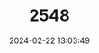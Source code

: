 ---
title: "2548"
category: "Banksula melones"
draft: false
date: 2024-02-22 13:03:49
languages:
  English: ["Melones Cave Harvestman"]
---